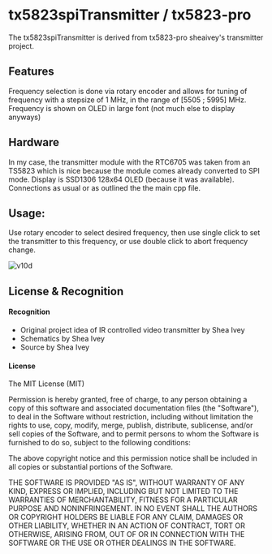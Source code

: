 # tx5823spiTransmitter / tx5823-pro
The tx5823spiTransmitter is derived from tx5823-pro sheaivey's transmitter project. 

## Features
Frequency selection is done via rotary encoder and allows for tuning of frequency with a stepsize of 1 MHz, in the range of [5505 ; 5995] MHz. Frequency is shown on OLED in large font (not much else to display anyways)

## Hardware
In my case, the transmitter module with the RTC6705 was taken from an TS5823 which is nice because the module comes already converted to SPI mode.
Display is SSD1306 128x64 OLED (because it was available).
Connections as usual or as outlined the the main cpp file.

## Usage:
Use rotary encoder to select desired frequency,
then use single click to set the transmitter to this frequency, or
use double click to abort frequency change.

![v10d](https://user-images.githubusercontent.com/16653051/126883214-411c316f-831a-4191-81ad-c4ae75440815.jpg)

## License & Recognition
#### Recognition
* Original project idea of IR controlled video transmitter by Shea Ivey
* Schematics by Shea Ivey
* Source by Shea Ivey

#### License
The MIT License (MIT)

Permission is hereby granted, free of charge, to any person obtaining a copy of this software and associated documentation files (the "Software"), to deal in the Software without restriction, including without limitation the rights to use, copy, modify, merge, publish, distribute, sublicense, and/or sell copies of the Software, and to permit persons to whom the Software is furnished to do so, subject to the following conditions:

The above copyright notice and this permission notice shall be included in all copies or substantial portions of the Software.

THE SOFTWARE IS PROVIDED "AS IS", WITHOUT WARRANTY OF ANY KIND, EXPRESS OR IMPLIED, INCLUDING BUT NOT LIMITED TO THE WARRANTIES OF MERCHANTABILITY, FITNESS FOR A PARTICULAR PURPOSE AND NONINFRINGEMENT. IN NO EVENT SHALL THE AUTHORS OR COPYRIGHT HOLDERS BE LIABLE FOR ANY CLAIM, DAMAGES OR OTHER LIABILITY, WHETHER IN AN ACTION OF CONTRACT, TORT OR OTHERWISE, ARISING FROM, OUT OF OR IN CONNECTION WITH THE SOFTWARE OR THE USE OR OTHER DEALINGS IN THE SOFTWARE.
